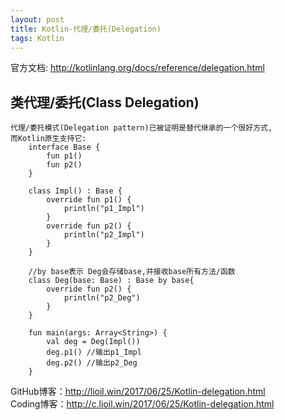```yaml
---
layout: post
title: Kotlin-代理/委托(Delegation)
tags: Kotlin
---
```

官方文档: http://kotlinlang.org/docs/reference/delegation.html
 
## 类代理/委托(Class Delegation)
    代理/委托模式(Delegation pattern)已被证明是替代继承的一个很好方式,
    而Kotlin原生支持它:    
        interface Base {
            fun p1()
            fun p2()
        }

        class Impl() : Base {
            override fun p1() {
                println("p1_Impl")
            }
            override fun p2() {
                println("p2_Impl")
            }
        }

        //by base表示 Deg会存储base,并接收base所有方法/函数
        class Deg(base: Base) : Base by base{
            override fun p2() {
                println("p2_Deg")
            }
        }

        fun main(args: Array<String>) {
            val deg = Deg(Impl())
            deg.p1() //输出p1_Impl
            deg.p2() //输出p2_Deg
        }

GitHub博客：http://lioil.win/2017/06/25/Kotlin-delegation.html   
Coding博客：http://c.lioil.win/2017/06/25/Kotlin-delegation.html